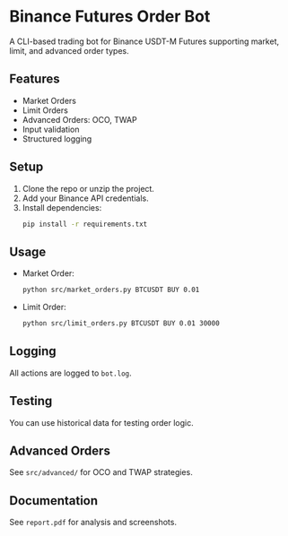 # Binance Futures Order Bot

A CLI-based trading bot for Binance USDT-M Futures supporting market, limit, and advanced order types.

## Features
- Market Orders
- Limit Orders
- Advanced Orders: OCO, TWAP
- Input validation
- Structured logging

## Setup
1. Clone the repo or unzip the project.
2. Add your Binance API credentials.
3. Install dependencies:
   ```bash
   pip install -r requirements.txt
   ```

## Usage
- Market Order:
  ```bash
  python src/market_orders.py BTCUSDT BUY 0.01
  ```
- Limit Order:
  ```bash
  python src/limit_orders.py BTCUSDT BUY 0.01 30000
  ```

## Logging
All actions are logged to `bot.log`.

## Testing
You can use historical data for testing order logic.

## Advanced Orders
See `src/advanced/` for OCO and TWAP strategies.

## Documentation
See `report.pdf` for analysis and screenshots.
